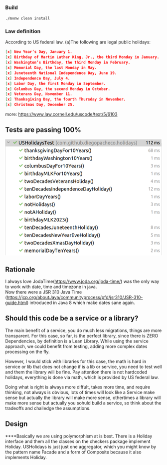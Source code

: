 ### Build 
```bash
./mvnw clean install 
```
### Law definition
According to US federal law. (a)The following are legal public holidays:
```json
[x] New Year’s Day, January 1.
[x] Birthday of Martin Luther King, Jr., the third Monday in January.
[x] Washington’s Birthday, the third Monday in February.
[x] Memorial Day, the last Monday in May.
[x] Juneteenth National Independence Day, June 19.
[x] Independence Day, July 4.
[x] Labor Day, the first Monday in September.
[x] Columbus Day, the second Monday in October.
[x] Veterans Day, November 11.
[x] Thanksgiving Day, the fourth Thursday in November.
[x] Christmas Day, December 25.
```
more: https://www.law.cornell.edu/uscode/text/5/6103

## Tests are passing 100%
![image](tests-holidayts-passing.png)

## Rationale

I always love JodaTime(https://www.joda.org/joda-time/) was the only way
to work with date, time and timezone in java. <BR/> 
Now there were a JSR 310 Java Time (https://jcp.org/aboutJava/communityprocess/pfd/jsr310/JSR-310-guide.html)
introduced in Java 8 which make dates sane again. 

## Should this code be a service or a library?

The main benefit of a service, you do much less migrations, things are more transparent. 
For this case, so far, is the perfect library, since there is ZERO Dependencies, by definition is a Lean Library.
While using the service approach, we could benefit from testing, adding more complex dates processing on the fly.

However, I would stick with libraries for this case, the math is 
hard in service or lib that does not change if is a lib or service, 
you need to test well and them the library will be fine. 
Pay attention there is not hardcoded holidays, everything is done via math, which is provided by US federal law.

Doing what is right is always more diffult, takes more time, and require thinking, not always is obvious, lots of times will look like a Service make sense but actually the library will make more sense, othertimes a library will make more sense but actually you sohuld build a service, so think about the tradeoffs and challedge the assumptions.

## Design

****Basically we are using polymorphism at is best. There is a Holiday interface and them all the classes on the checkers package implement Holiday. USHolidays is just just one aggregator, which you might know by the pattern name Facade and a form of Composite because it also implements Holiday.